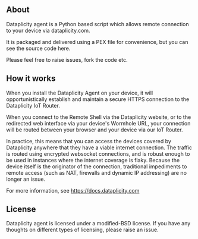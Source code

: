 ## About 
Dataplicity agent is a Python based script which allows remote connection to your device via dataplicity.com. 

It is packaged and delivered using a PEX file for convenience, but you can see the source code here. 

Please feel free to raise issues, fork the code etc. 

## How it works
When you install the Dataplicity Agent on your device, it will opportunistically establish and maintain a secure HTTPS connection to the Dataplicity IoT Router.

When you connect to the Remote Shell via the Dataplicity website, or to the redirected web interface via your device's Wormhole URL, your connection will be routed between your browser and your device via our IoT Router.

In practice, this means that you can access the devices covered by Dataplicity anywhere that they have a viable internet connection. The traffic is routed using encrypted websocket connections, and is robust enough to be used in instances where the internet coverage is flaky. Because the device itself is the originator of the connection, traditional impediments to remote access (such as NAT, firewalls and dynamic IP addressing) are no longer an issue.

For more information, see https://docs.dataplicity.com

## License 
Dataplicity agent is licensed under a modified-BSD license. If you have any thoughts on different types of licensing, please raise an issue.
